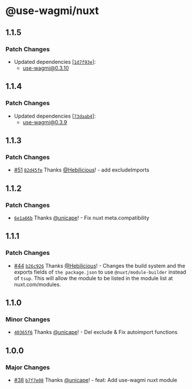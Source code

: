 # @use-wagmi/nuxt

## 1.1.5

### Patch Changes

- Updated dependencies [[`1d7f93e`](https://github.com/unicape/use-wagmi/commit/1d7f93eea6d0787d2fa943b3d5c6c79933340907)]:
  - use-wagmi@0.3.10

## 1.1.4

### Patch Changes

- Updated dependencies [[`73daab4`](https://github.com/unicape/use-wagmi/commit/73daab4e5a18191d8fdf80d423ff4319bc8410ad)]:
  - use-wagmi@0.3.9

## 1.1.3

### Patch Changes

- [#51](https://github.com/unicape/use-wagmi/pull/51) [`82d45fe`](https://github.com/unicape/use-wagmi/commit/82d45fe3dcb1b9856aee912d9be5e7e572299079) Thanks [@Hebilicious](https://github.com/Hebilicious)! - add excludeImports

## 1.1.2

### Patch Changes

- [`6e1a66b`](https://github.com/unicape/use-wagmi/commit/6e1a66ba6ff2432aa0ca5e1181426755404bacae) Thanks [@unicape](https://github.com/unicape)! - Fix nuxt meta.compatibility

## 1.1.1

### Patch Changes

- [#44](https://github.com/unicape/use-wagmi/pull/44) [`b26c926`](https://github.com/unicape/use-wagmi/commit/b26c92602987072730c3b76bfc569c18586d1d1b) Thanks [@Hebilicious](https://github.com/Hebilicious)! - Changes the build system and the exports fields of `the package.json` to use `@nuxt/module-builder` instead of `tsup`. This will allow the module to be listed in the module list at nuxt.com/modules.

## 1.1.0

### Minor Changes

- [`40365f6`](https://github.com/unicape/use-wagmi/commit/40365f60a6a2aefeff1214e42b56e0ed3c7d4fb8) Thanks [@unicape](https://github.com/unicape)! - Del exclude & Fix autoimport functions

## 1.0.0

### Major Changes

- [#38](https://github.com/unicape/use-wagmi/pull/38) [`b7f7e08`](https://github.com/unicape/use-wagmi/commit/b7f7e0842437700f46000c990f0efe06144361f1) Thanks [@unicape](https://github.com/unicape)! - feat: Add use-wagmi nuxt module
